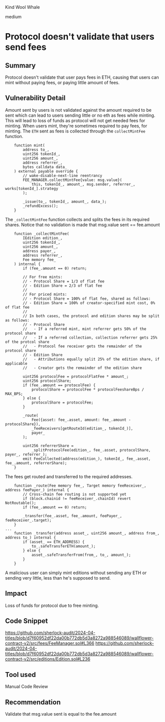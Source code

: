 Kind Wool Whale

medium

# Protocol doesn't validate that users send fees

## Summary
Protocol doesn't validate that user pays fees in ETH, causing that users can mint without paying fees, or paying little amount of fees.

## Vulnerability Detail

Amount sent by users is not validated against the amount required to be sent which can lead to users sending little or no eth as fees while minting. This will lead to loss of funds as protocol will not get needed fees for minting.
When users mint, they're sometimes required to pay fees, for minting. The `ETH` sent as fees is collected through the `collectMintFee` function.
```solidity
    function mint(
        address to_,
        uint256 tokenId_,
        uint256 amount_,
        address referrer_,
        bytes calldata data_
    ) external payable override {
        // wake-disable-next-line reentrancy
        FEE_MANAGER.collectMintFee{value: msg.value}(
            this, tokenId_, amount_, msg.sender, referrer_, works[tokenId_].strategy
        );

        _issue(to_, tokenId_, amount_, data_);
        _refundExcess();
    }
```
The `_collectMintFee` function collects and splits the fees in its required shares. Notice that no validation is made that msg.value sent == fee.amount
```solidity
    function _collectMintFee(
        IEdition edition_,
        uint256 tokenId_,
        uint256 amount_,
        address payer_,
        address referrer_,
        Fee memory fee_
    ) internal {
        if (fee_.amount == 0) return;

        // For free mints:
        // - Protocol Share = 1/3 of flat fee
        // - Edition Share = 2/3 of flat fee
        //
        // For priced mints:
        // - Protocol Share = 100% of flat fee, shared as follows:
        // - Edition Share = 100% of creator-specified mint cost, 0% of flat fee
        //
        // In both cases, the protocol and edition shares may be split as follows:
        // - Protocol Share
        //   - If a referred mint, mint referrer gets 50% of the protocol share
        //   - If a referred collection, collection referrer gets 25% of the protcol share
        //   - Protocol fee receiver gets the remainder of the protocol share
        // - Edition Share
        //   - Attributions equally split 25% of the edition share, if applicable
        //   - Creator gets the remainder of the edition share

        uint256 protocolFee = protocolFlatFee * amount_;
        uint256 protocolShare;
        if (fee_.amount == protocolFee) {
            protocolShare = protocolFee * protocolFeeshareBps / MAX_BPS;
        } else {
            protocolShare = protocolFee;
        }

        _route(
            Fee({asset: fee_.asset, amount: fee_.amount - protocolShare}),
            _feeReceivers[getRouteId(edition_, tokenId_)],
            payer_
        );

        uint256 referrerShare =
            _splitProtocolFee(edition_, fee_.asset, protocolShare, payer_, referrer_);
        emit FeeCollected(address(edition_), tokenId_, fee_.asset, fee_.amount, referrerShare);
    }
```
The fees get routed and transferred to the required addresses.

```solidity
    function _route(Fee memory fee_, Target memory feeReceiver_, address feePayer_) internal {
        // Cross-chain fee routing is not supported yet
        if (block.chainid != feeReceiver_.chainId) revert NotRoutable();
        if (fee_.amount == 0) return;

        _transfer(fee_.asset, fee_.amount, feePayer_, feeReceiver_.target);
    }
...
    function _transfer(address asset_, uint256 amount_, address from_, address to_) internal {
        if (asset_ == ETH_ADDRESS) {
            to_.safeTransferETH(amount_);
        } else {
            asset_.safeTransferFrom(from_, to_, amount_);
        }
    }
```
A malicious user can simply mint editions without sending any ETH or sending very little, less than he's supposed to send.
## Impact
Loss of funds for protocol due to free minting.
## Code Snippet
https://github.com/sherlock-audit/2024-04-titles/blob/d7f60952df22da00b772db5d3a8272a988546089/wallflower-contract-v2/src/fees/FeeManager.sol#L366
https://github.com/sherlock-audit/2024-04-titles/blob/d7f60952df22da00b772db5d3a8272a988546089/wallflower-contract-v2/src/editions/Edition.sol#L236

## Tool used
Manual Code Review

## Recommendation
Validate that msg.value sent is equal to the fee.amount
